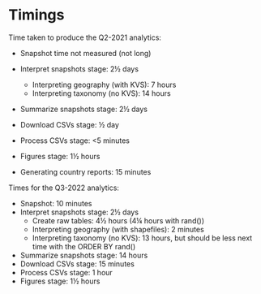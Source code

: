 # Timings

Time taken to produce the Q2-2021 analytics:

* Snapshot time not measured (not long)
* Interpret snapshots stage: 2½ days
  * Interpreting geography (with KVS): 7 hours
  * Interpreting taxonomy (no KVS): 14 hours
* Summarize snapshots stage: 2½ days
* Download CSVs stage: ½ day
* Process CSVs stage: <5 minutes
* Figures stage: 1½ hours

* Generating country reports: 15 minutes

Times for the Q3-2022 analytics:

* Snapshot: 10 minutes
* Interpret snapshots stage: 2½ days
  * Create raw tables: 4½ hours (4¼ hours with rand())
  * Interpreting geography (with shapefiles): 2 minutes
  * Interpreting taxonomy (no KVS): 13 hours, but should be less next time with the ORDER BY rand()
* Summarize snapshots stage: 14 hours
* Download CSVs stage: 15 minutes
* Process CSVs stage: 1 hour
* Figures stage: 1½ hours
